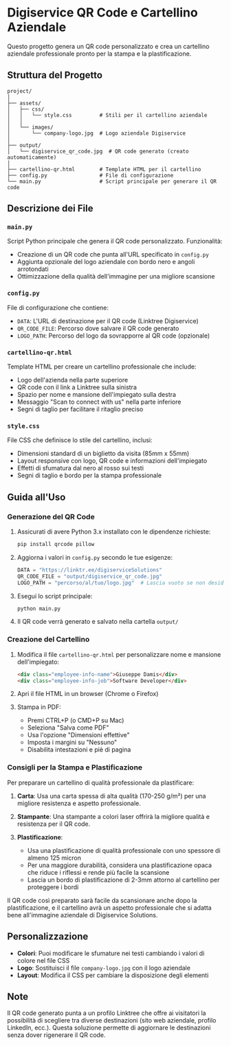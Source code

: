 # Digiservice QR Code e Cartellino Aziendale

Questo progetto genera un QR code personalizzato e crea un cartellino aziendale professionale pronto per la stampa e la plastificazione.

## Struttura del Progetto

```
project/
│
├── assets/
│   ├── css/
│   │   └── style.css         # Stili per il cartellino aziendale
│   │
│   └── images/
│       └── company-logo.jpg  # Logo aziendale Digiservice
│
├── output/
│   └── digiservice_qr_code.jpg  # QR code generato (creato automaticamente)
│
├── cartellino-qr.html        # Template HTML per il cartellino
├── config.py                 # File di configurazione
└── main.py                   # Script principale per generare il QR code
```

## Descrizione dei File

### `main.py`
Script Python principale che genera il QR code personalizzato. Funzionalità:
- Creazione di un QR code che punta all'URL specificato in `config.py`
- Aggiunta opzionale del logo aziendale con bordo nero e angoli arrotondati
- Ottimizzazione della qualità dell'immagine per una migliore scansione

### `config.py`
File di configurazione che contiene:
- `DATA`: L'URL di destinazione per il QR code (Linktree Digiservice)
- `QR_CODE_FILE`: Percorso dove salvare il QR code generato
- `LOGO_PATH`: Percorso del logo da sovrapporre al QR code (opzionale)

### `cartellino-qr.html`
Template HTML per creare un cartellino professionale che include:
- Logo dell'azienda nella parte superiore
- QR code con il link a Linktree sulla sinistra
- Spazio per nome e mansione dell'impiegato sulla destra
- Messaggio "Scan to connect with us" nella parte inferiore
- Segni di taglio per facilitare il ritaglio preciso

### `style.css`
File CSS che definisce lo stile del cartellino, inclusi:
- Dimensioni standard di un biglietto da visita (85mm x 55mm)
- Layout responsive con logo, QR code e informazioni dell'impiegato
- Effetti di sfumatura dal nero al rosso sui testi
- Segni di taglio e bordo per la stampa professionale

## Guida all'Uso

### Generazione del QR Code

1. Assicurati di avere Python 3.x installato con le dipendenze richieste:
   ```bash
   pip install qrcode pillow
   ```

2. Aggiorna i valori in `config.py` secondo le tue esigenze:
   ```python
   DATA = "https://linktr.ee/digiserviceSolutions"
   QR_CODE_FILE = "output/digiservice_qr_code.jpg"
   LOGO_PATH = "percorso/al/tuo/logo.jpg"  # Lascia vuoto se non desideri un logo
   ```

3. Esegui lo script principale:
   ```bash
   python main.py
   ```

4. Il QR code verrà generato e salvato nella cartella `output/`

### Creazione del Cartellino

1. Modifica il file `cartellino-qr.html` per personalizzare nome e mansione dell'impiegato:
   ```html
   <div class="employee-info-name">Giuseppe Damis</div>
   <div class="employee-info-job">Software Developer</div>
   ```

2. Apri il file HTML in un browser (Chrome o Firefox)

3. Stampa in PDF:
   - Premi CTRL+P (o CMD+P su Mac)
   - Seleziona "Salva come PDF"
   - Usa l'opzione "Dimensioni effettive"
   - Imposta i margini su "Nessuno"
   - Disabilita intestazioni e piè di pagina

### Consigli per la Stampa e Plastificazione

Per preparare un cartellino di qualità professionale da plastificare:

1. **Carta**: Usa una carta spessa di alta qualità (170-250 g/m²) per una migliore resistenza e aspetto professionale.

2. **Stampante**: Una stampante a colori laser offrirà la migliore qualità e resistenza per il QR code.

3. **Plastificazione**: 
   - Usa una plastificazione di qualità professionale con uno spessore di almeno 125 micron
   - Per una maggiore durabilità, considera una plastificazione opaca che riduce i riflessi e rende più facile la scansione
   - Lascia un bordo di plastificazione di 2-3mm attorno al cartellino per proteggere i bordi

Il QR code così preparato sarà facile da scansionare anche dopo la plastificazione, e il cartellino avrà un aspetto professionale che si adatta bene all'immagine aziendale di Digiservice Solutions.

## Personalizzazione

- **Colori**: Puoi modificare le sfumature nei testi cambiando i valori di colore nel file CSS
- **Logo**: Sostituisci il file `company-logo.jpg` con il logo aziendale
- **Layout**: Modifica il CSS per cambiare la disposizione degli elementi

## Note

Il QR code generato punta a un profilo Linktree che offre ai visitatori la possibilità di scegliere tra diverse destinazioni (sito web aziendale, profilo LinkedIn, ecc.). Questa soluzione permette di aggiornare le destinazioni senza dover rigenerare il QR code.
